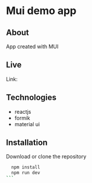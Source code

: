 # Mui demo app

## About

App created with MUI

## Live

Link:

## Technologies

- reactjs
- formik
- material ui

## Installation

Download or clone the repository

````bash
  npm install
  npm run dev
```
````

